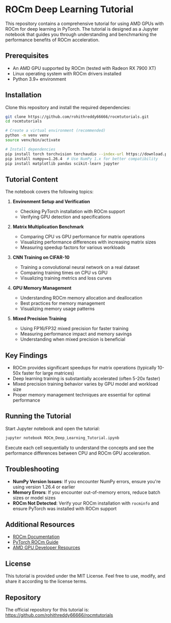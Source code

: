 # ROCm Deep Learning Tutorial

This repository contains a comprehensive tutorial for using AMD GPUs with ROCm for deep learning in PyTorch. The tutorial is designed as a Jupyter notebook that guides you through understanding and benchmarking the performance benefits of ROCm acceleration.

## Prerequisites

- An AMD GPU supported by ROCm (tested with Radeon RX 7900 XT)
- Linux operating system with ROCm drivers installed
- Python 3.9+ environment

## Installation

Clone this repository and install the required dependencies:

```bash
git clone https://github.com/rohithreddy66666/rocmtutorials.git
cd rocmtutorials

# Create a virtual environment (recommended)
python -m venv venv
source venv/bin/activate

# Install dependencies
pip install torch torchvision torchaudio --index-url https://download.pytorch.org/whl/rocm5.6
pip install numpy==1.26.4  # Use NumPy 1.x for better compatibility
pip install matplotlib pandas scikit-learn jupyter
```

## Tutorial Content

The notebook covers the following topics:

1. **Environment Setup and Verification**
   - Checking PyTorch installation with ROCm support
   - Verifying GPU detection and specifications

2. **Matrix Multiplication Benchmark**
   - Comparing CPU vs GPU performance for matrix operations
   - Visualizing performance differences with increasing matrix sizes
   - Measuring speedup factors for various workloads

3. **CNN Training on CIFAR-10**
   - Training a convolutional neural network on a real dataset
   - Comparing training times on CPU vs GPU
   - Visualizing training metrics and loss curves

4. **GPU Memory Management**
   - Understanding ROCm memory allocation and deallocation
   - Best practices for memory management
   - Visualizing memory usage patterns

5. **Mixed Precision Training**
   - Using FP16/FP32 mixed precision for faster training
   - Measuring performance impact and memory savings
   - Understanding when mixed precision is beneficial

## Key Findings

- ROCm provides significant speedups for matrix operations (typically 10-50x faster for large matrices)
- Deep learning training is substantially accelerated (often 5-20x faster)
- Mixed precision training behavior varies by GPU model and workload size
- Proper memory management techniques are essential for optimal performance

## Running the Tutorial

Start Jupyter notebook and open the tutorial:

```bash
jupyter notebook ROCm_Deep_Learning_Tutorial.ipynb
```

Execute each cell sequentially to understand the concepts and see the performance differences between CPU and ROCm GPU acceleration.

## Troubleshooting

- **NumPy Version Issues**: If you encounter NumPy errors, ensure you're using version 1.26.4 or earlier
- **Memory Errors**: If you encounter out-of-memory errors, reduce batch sizes or model sizes
- **ROCm Not Detected**: Verify your ROCm installation with `rocminfo` and ensure PyTorch was installed with ROCm support

## Additional Resources

- [ROCm Documentation](https://rocmdocs.amd.com/en/latest/)
- [PyTorch ROCm Guide](https://pytorch.org/docs/stable/notes/hip.html)
- [AMD GPU Developer Resources](https://developer.amd.com/resources/rocm-resources/)

## License

This tutorial is provided under the MIT License. Feel free to use, modify, and share it according to the license terms.

## Repository

The official repository for this tutorial is: https://github.com/rohithreddy66666/rocmtutorials